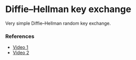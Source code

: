 # Diffie–Hellman key exchange
Very simple Diffie–Hellman random key exchange.

### References
* [Video 1](https://www.youtube.com/watch?v=NmM9HA2MQGI)
* [Video 2](https://www.youtube.com/watch?v=Yjrfm_oRO0w)
